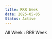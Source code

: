 ```yaml
---
title: RRR Week
date: 2025-05-05
Status: Active
---
```


All Week
: RRR Week

<!--
Thu 8/29
: {% lec 1 %}
  : [Pre-Semester Form](https://docs.google.com/forms/d/e/1FAIpQLSdalE7Mi5AIidLUFjJMU-BoQhcGrucIZPcIiQHKAzdkcoIU6Q/viewform)
: {% disc 1 %} [SQL Review](https://drive.google.com/file/d/1t3Ob8P2QRz3zSmkJdwbh6pVDrOuqm8tV/view?usp=sharing)
  : [Solution](https://drive.google.com/file/d/1V-JpFmOymMaozOeErNO4uS8zOw-DPV8J/view?usp=sharing), [Code](https://data101.datahub.berkeley.edu/hub/user-redirect/git-pull?repo=https%3A%2F%2Fgithub.com%2Fcal-data-eng%2Ffa24-materials&urlpath=lab%2Ftree%2Ffa24-materials%2Fdisc%2Fdisc01%2Fdisc01.ipynb&branch=main){:target="\_blank"}

Friday 8/30
: {% proj_rel 0 %} [SQL Review](https://data101.datahub.berkeley.edu/hub/user-redirect/git-pull?repo=https%3A%2F%2Fgithub.com%2Fcal-data-eng%2Ffa24-materials&urlpath=lab%2Ftree%2Ffa24-materials%2Fproj%2Fproj0%2Fproj0.ipynb&branch=main)
  : Due <del>Wed 9/4</del> Thu 9/5, 5pm
  <br/>[Notes](https://data101.org/notes/1-SQL/)
-->